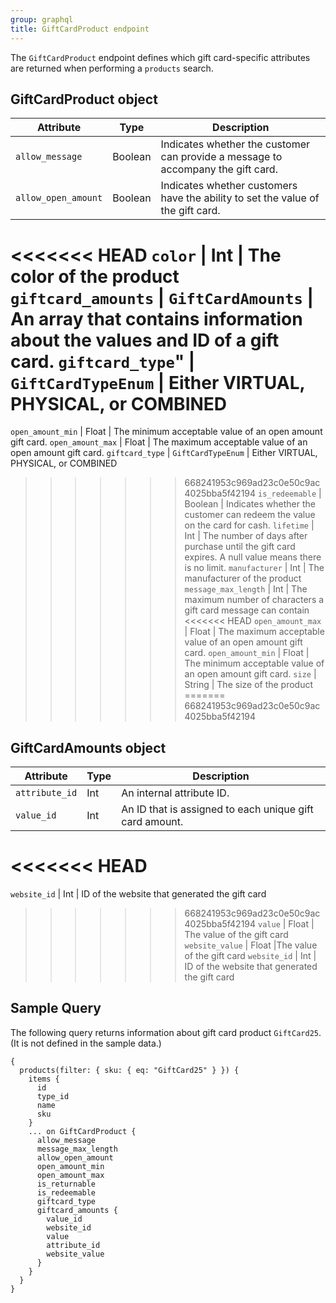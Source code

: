 ```yaml
---
group: graphql
title: GiftCardProduct endpoint
---
```


The `GiftCardProduct` endpoint defines which gift card-specific attributes are returned when performing a `products` search.

## GiftCardProduct object

Attribute | Type | Description
--- | --- | ---
`allow_message` | Boolean | Indicates whether the customer can provide a message to accompany the gift card.
`allow_open_amount` | Boolean | Indicates whether customers have the ability to set the value of the gift card.
<<<<<<< HEAD
`color` | Int | The color of the product
`giftcard_amounts` |  `GiftCardAmounts` | An array that contains information about the values and ID of a gift card.
`giftcard_type`"  | `GiftCardTypeEnum` | Either VIRTUAL, PHYSICAL, or COMBINED
=======
`open_amount_min` | Float | The minimum acceptable value of an open amount gift card.
`open_amount_max` | Float | The maximum acceptable value of an open amount gift card.
`giftcard_type` | `GiftCardTypeEnum` | Either VIRTUAL, PHYSICAL, or COMBINED
>>>>>>> 668241953c969ad23c0e50c9ac4025bba5f42194
`is_redeemable` | Boolean | Indicates whether the customer can redeem the value on the card for cash.
`lifetime` | Int | The number of days after purchase until the gift card expires. A null value means there is no limit.
`manufacturer` | Int | The manufacturer of the product
`message_max_length` | Int | The maximum number of characters a gift card message can contain
<<<<<<< HEAD
`open_amount_max` | Float | The maximum acceptable value of an open amount gift card.
`open_amount_min` | Float | The minimum acceptable value of an open amount gift card.
`size` |  String | The size of the product
=======
>>>>>>> 668241953c969ad23c0e50c9ac4025bba5f42194

## GiftCardAmounts object

Attribute | Type | Description
--- | --- | ---
`attribute_id` | Int | An internal attribute ID.
`value_id` | Int | An ID that is  assigned to each unique gift card amount.
<<<<<<< HEAD
=======
`website_id` | Int | ID of the website that generated the gift card
>>>>>>> 668241953c969ad23c0e50c9ac4025bba5f42194
`value` | Float | The value of the gift card
`website_value` | Float |The value of the gift card
`website_id` | Int | ID of the website that generated the gift card

## Sample Query

The following query returns information about gift card product `GiftCard25`. (It is not defined in the sample data.)

``` text
{
  products(filter: { sku: { eq: "GiftCard25" } }) {
    items {
      id
      type_id
      name
      sku
    }
    ... on GiftCardProduct {
      allow_message
      message_max_length
      allow_open_amount
      open_amount_min
      open_amount_max
      is_returnable
      is_redeemable
      giftcard_type
      giftcard_amounts {
        value_id
        website_id
        value
        attribute_id
        website_value
      }
    }
  }
}
```
